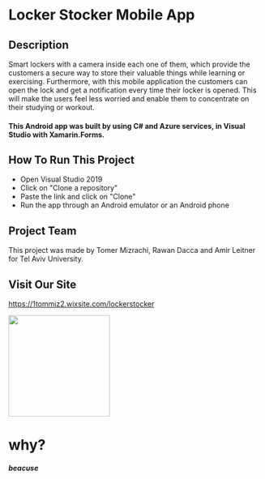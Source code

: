 # Locker Stocker Mobile App



## Description

Smart lockers with a camera inside each one of them, which provide the customers a secure way to store their valuable things while learning or exercising. Furthermore, with this mobile application the customers can open the lock and get a notification every time their locker is opened. This will make the users feel less worried and enable them to concentrate on their studying or workout.

#### This Android app was built by using C# and Azure services, in Visual Studio with Xamarin.Forms.

## How To Run This Project

* Open Visual Studio 2019
* Click on "Clone a repository"
* Paste the link and click on "Clone"
* Run the app through an Android emulator or an Android phone

## Project Team

This project was made by Tomer Mizrachi, Rawan Dacca and Amir Leitner for Tel Aviv University.

## Visit Our Site
https://1tommiz2.wixsite.com/lockerstocker

<img src="https://user-images.githubusercontent.com/72312417/131371494-592f4142-7763-49b6-adae-5372d2d3a5de.JPG" width="200" />

# why?
##### beacuse
